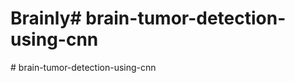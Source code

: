 # Brainly#   b r a i n - t u m o r - d e t e c t i o n - u s i n g - c n n  
 #   b r a i n - t u m o r - d e t e c t i o n - u s i n g - c n n  
 